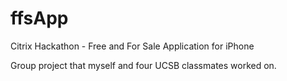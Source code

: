 # ffsApp
Citrix Hackathon - Free and For Sale Application for iPhone

Group project that myself and four UCSB classmates worked on.  
